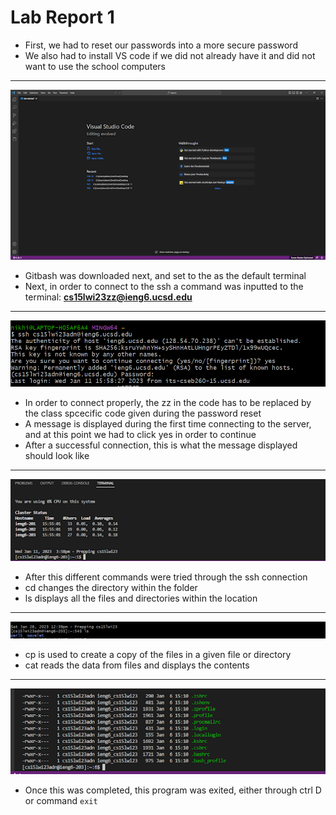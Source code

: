 # Lab Report 1

* First, we had to reset our passwords into a more secure password
* We also had to install VS code if we did not already have it and did not want to use the school computers

---
![Image](unnamed.png)

* Gitbash was downloaded next, and set to the as the default terminal
* Next, in order to connect to the ssh a command was inputted to the terminal: **cs15lwi23zz@ieng6.ucsd.edu**

---
![Image](unnamed3.png)
* In order to connect properly, the zz in the code has to be replaced by the class spcecific code given during the password reset
* A message is displayed during the first time connecting to the server, and at this point we had to click yes in order to continue
* After a successful connection, this is what the message displayed should look like

---

![Image](unnamed1.png)

* After this different commands were tried through the ssh connection
* cd changes the directory within the folder
* ls displays all the files and directories within the location

---
![Image](unnamed4.png)

* cp is used to create a copy of the files in a given file or directory
* cat reads the data from files and displays the contents 
---
![Image](unnamed2.png)

* Once this was completed, this program was exited, either through ctrl D or command `exit`
